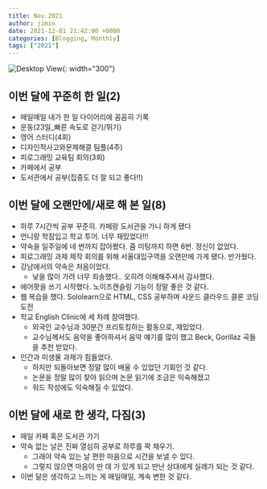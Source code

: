 ```yaml
---
title: Nov.2021
author: jimin
date: 2021-12-01 21:42:00 +0800 
categories: [Blogging, Monthly]
tags: ["2021"]
---
```


![Desktop View](https://img1.daumcdn.net/thumb/R1280x0/?scode=mtistory2&fname=https%3A%2F%2Fblog.kakaocdn.net%2Fdn%2FMbJDO%2FbtrmKZFomuY%2FXuvsCYeUh4RoSiV0uK5f1k%2Fimg.jpg){: width="300"}

## 이번 달에 꾸준히 한 일(2)

- 매일매일 내가 한 일 다이어리에 꼼꼼히 기록
- 운동(23일_빠른 속도로 걷기/뛰기)
- 영어 스터디(4회)
- 디자인적사고와문제해결 팀플(4주)
- 피로그래밍 교육팀 회의(3회)
- 카페에서 공부
- 도서관에서 공부(집중도 더 잘 되고 좋다!!)

## 이번 달에 오랜만에/새로 해 본 일(8)

- 하루 7시간씩 공부 꾸준히. 카페랑 도서관을 가니 하게 됐다
- 언니랑 학잠입고 학교 투어. 너무 재밌었다!!!
- 약속을 일주일에 네 번까지 잡아봤다. 줌 미팅까지 하면 6번. 정신이 없었다.
- 피로그래밍 과제 제작 회의를 위해 서울대입구역을 오랜만에 가게 됐다. 반가웠다.
- 강남에서의 약속은 처음이었다. 
    - 낯을 많이 가려 너무 죄송했다.. 오히려 이해해주셔서 감사했다.
- 에어팟을 쓰기 시작했다. 노이즈캔슬링 기능이 정말 좋은 것 같다. 
- 웹 복습을 했다. Sololearn으로 HTML, CSS 공부하며 사운드 클라우드 클론 코딩 도전
- 학교 English Clinic에 세 차례 참여했다. 
    - 외국인 교수님과 30분간 프리토킹하는 활동으로, 재밌었다.
    - 교수님께서도 음악을 좋아하셔서 음악 얘기를 많이 했고 Beck, Gorillaz 곡들을 추천 받았다.
- 인간과 미생물 과제가 힘들었다. 
    - 하지만 되돌아보면 정말 많이 배울 수 있었던 기회인 것 같다. 
    - 논문을 정말 많이 찾아 읽으며 논문 읽기에 조금은 익숙해졌고
    - 워드 작성에도 익숙해질 수 있었다. 

## 이번 달에 새로 한 생각, 다짐(3)

- 매일 카페 혹은 도서관 가기
- 약속 없는 날은 진짜 열심히 공부로 하루를 꽉 채우기. 
    - 그래야 약속 있는 날 편한 마음으로 시간을 보낼 수 있다. 
    - 그렇지 않으면 마음이 딴 데 가 있게 되고 만난 상대에게 실례가 되는 것 같다.
- 이번 달은 생각하고 느끼는 게 매일매일, 계속 변한 것 같다.